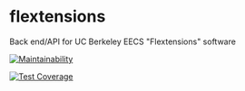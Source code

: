 # flextensions
Back end/API for UC Berkeley EECS "Flextensions" software

[![Maintainability](https://api.codeclimate.com/v1/badges/7f8a6cdd0c63e79ff2c8/maintainability)](https://codeclimate.com/github/cs169/flextensions/maintainability)

[![Test Coverage](https://api.codeclimate.com/v1/badges/7f8a6cdd0c63e79ff2c8/test_coverage)](https://codeclimate.com/github/cs169/flextensions/test_coverage)